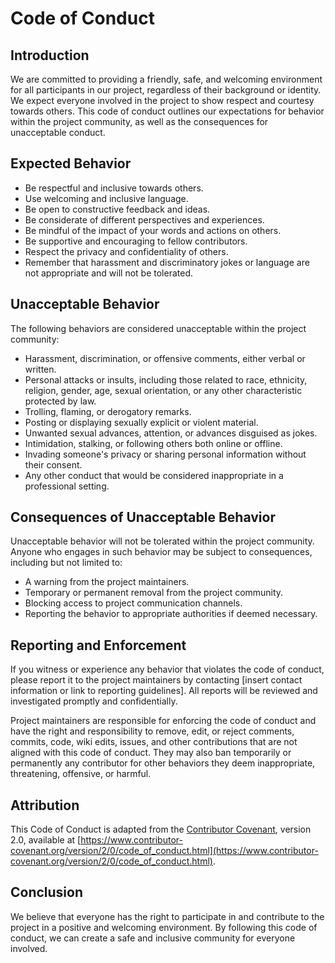 # Code of Conduct

## Introduction

We are committed to providing a friendly, safe, and welcoming environment for all participants in our project, regardless of their background or identity. We expect everyone involved in the project to show respect and courtesy towards others. This code of conduct outlines our expectations for behavior within the project community, as well as the consequences for unacceptable conduct.

## Expected Behavior

- Be respectful and inclusive towards others.
- Use welcoming and inclusive language.
- Be open to constructive feedback and ideas.
- Be considerate of different perspectives and experiences.
- Be mindful of the impact of your words and actions on others.
- Be supportive and encouraging to fellow contributors.
- Respect the privacy and confidentiality of others.
- Remember that harassment and discriminatory jokes or language are not appropriate and will not be tolerated.

## Unacceptable Behavior

The following behaviors are considered unacceptable within the project community:

- Harassment, discrimination, or offensive comments, either verbal or written.
- Personal attacks or insults, including those related to race, ethnicity, religion, gender, age, sexual orientation, or any other characteristic protected by law.
- Trolling, flaming, or derogatory remarks.
- Posting or displaying sexually explicit or violent material.
- Unwanted sexual advances, attention, or advances disguised as jokes.
- Intimidation, stalking, or following others both online or offline.
- Invading someone's privacy or sharing personal information without their consent.
- Any other conduct that would be considered inappropriate in a professional setting.

## Consequences of Unacceptable Behavior

Unacceptable behavior will not be tolerated within the project community. Anyone who engages in such behavior may be subject to consequences, including but not limited to:

- A warning from the project maintainers.
- Temporary or permanent removal from the project community.
- Blocking access to project communication channels.
- Reporting the behavior to appropriate authorities if deemed necessary.

## Reporting and Enforcement

If you witness or experience any behavior that violates the code of conduct, please report it to the project maintainers by contacting [insert contact information or link to reporting guidelines]. All reports will be reviewed and investigated promptly and confidentially. 

Project maintainers are responsible for enforcing the code of conduct and have the right and responsibility to remove, edit, or reject comments, commits, code, wiki edits, issues, and other contributions that are not aligned with this code of conduct. They may also ban temporarily or permanently any contributor for other behaviors they deem inappropriate, threatening, offensive, or harmful.

## Attribution

This Code of Conduct is adapted from the [Contributor Covenant](https://www.contributor-covenant.org), version 2.0, available at [https://www.contributor-covenant.org/version/2/0/code_of_conduct.html](https://www.contributor-covenant.org/version/2/0/code_of_conduct.html).

## Conclusion

We believe that everyone has the right to participate in and contribute to the project in a positive and welcoming environment. By following this code of conduct, we can create a safe and inclusive community for everyone involved.
